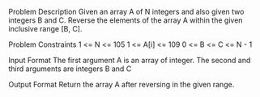 Problem Description
Given an array A of N integers and also given two integers B and C. Reverse the elements of the array A within the given inclusive range [B, C].

Problem Constraints
1 <= N <= 105
1 <= A[i] <= 109
0 <= B <= C <= N - 1

Input Format
The first argument A is an array of integer.
The second and third arguments are integers B and C

Output Format
Return the array A after reversing in the given range.